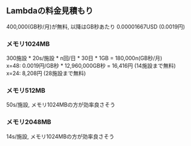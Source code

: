 ## Lambdaの料金見積もり
400,000(GB秒/月)が無料, 以降はGB秒あたり 0.00001667USD (0.0019円)

### メモリ1024MB
300施設 * 20s/施設 * n回/日 * 30日 * 1GB = 180,000n(GB秒/月)  
x=48: 0.0019円/GB秒 * 12,960,000GB秒 = 16,416円 (14施設まで無料)  
x=24: 8,208円 (28施設まで無料)  

### メモリ512MB
50s/施設, メモリ1024MBの方が効率良さそう

### メモリ2048MB
14s/施設, メモリ1024MBの方が効率良さそう
